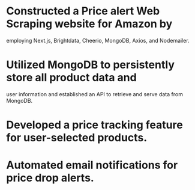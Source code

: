  # Constructed a Price alert Web Scraping website for Amazon by
employing Next.js, Brightdata, Cheerio, MongoDB, Axios, and
Nodemailer.
# Utilized MongoDB to persistently store all product data and
user information and established an API to retrieve and serve
data from MongoDB.
# Developed a price tracking feature for user-selected products.
# Automated email notifications for price drop alerts.